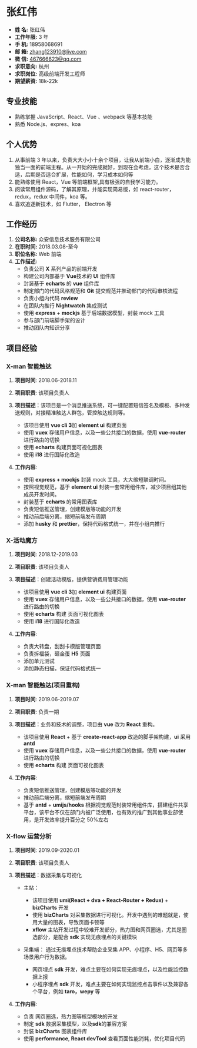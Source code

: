 # 张红伟

-   **姓 名:** 张红伟
-   **工作年限:** 3 年
-   **手 机:** 18958068691
-   **邮 箱:** zhang123910@live.com
-   **微 信:** 467666623@qq.com
-   **求职意向:** 杭州
-   **求职岗位:** 高级前端开发工程师
-   **期望薪资:** 18k-22k

## 专业技能

-   熟练掌握 JavaScript、React、Vue 、webpack 等基本技能
-   熟悉 Node.js、expres、koa

## 个人优势

1. 从事前端 3 年以来，负责大大小小十余个项目，让我从前端小白，逐渐成为能独当一面的前端主程。从一开始的完成就好，到现在会考虑，这个技术是否合适，后期是否适合扩展，性能如何，学习成本如何等
2. 能熟练使用 React，Vue 等前端框架,具有极强的自我学习能力。
3. 阅读常用组件源码，了解其原理，并能实现简易版，如 react-router，redux，redux 中间件，koa 等。
4. 喜欢追逐新技术，如 Flutter， Electron 等

## 工作经历

1. **公司名称:** 众安信息技术服务有限公司
2. **在职时间:** 2018.03.08-至今
3. **职位名称:** Web 前端
4. **工作描述:**
    - 负责公司 **X** 系列产品的前端开发
    - 构建公司内部基于 **Vue**技术的 **UI** 组件库
    - 封装基于 **echarts** 的 **vue** 组件库
    - 制定部门的代码风格规范和 **Git** 提交规范并推动部门的代码审核流程
    - 负责小组内代码 **review**
    - 在团队内推行 **Nightwatch** 集成测试
    - 使用 **express** + **mockjs** 基于后端数据模型，封装 mock 工具
    - 参与部门前端脚手架的设计
    - 推动团队内知识分享

## 项目经验

### X-man 智能触达

1. **项目时间**: 2018.06-2018.11
2. **项目职责**: 该项目负责人
3. **项目描述**：该项目是一个消息推送系统，可一键配置短信签名及模板、多种发送规则，对接精准触达人群包，管控触达规则等。

    - 该项目使用 **vue cli 3**加 **element ui** 构建页面
    - 使用 **vuex** 存储用户信息，以及一些公共接口的数据，使用 **vue-router** 进行路由的切换
    - 使用 **echarts** 构建页面可视化图表
    - 使用 **i18** 进行国际化改造

4. **工作内容**:

    - 使用 **express + mockjs** 封装 mock 工具，大大缩短联调时间。
    - 按照视觉规范，基于 **element ui** 封装一套常用组件库，减少项目组其他成员开发时间。
    - 封装基于 **echarts** 的常用图表库
    - 负责短信推送管理，创建模版等功能的开发
    - 推动前后端分离，缩短前端发布周期
    - 添加 **husky** 和 **prettier**，保持代码格式统一，并在小组内推行

### X-活动魔方

1. **项目时间**: 2018.12-2019.03
2. **项目职责**: 该项目负责人
3. **项目描述**：创建活动模版，提供营销费用管理功能

    - 该项目使用 **vue cli 3**加 **element ui** 构建页面
    - 使用 **vuex** 存储用户信息，以及一些公共接口的数据，使用 **vue-router** 进行路由的切换
    - 使用 **echarts** 构建 页面可视化图表
    - 使用 **i18** 进行国际化改造

4. **工作内容**:

    - 负责大转盘，刮刮卡模版管理页面
    - 负责拆福袋，砸金蛋 **H5** 页面
    - 添加单元测试
    - 添加静态扫描，保证代码格式统一

### X-man 智能触达(项目重构)

1. **项目时间**: 2019.06-2019.07
2. **项目职责**: 负责一期
3. **项目描述**：业务和技术的调整，项目由 **vue** 改为 **React** 重构。

    - 该项目使用 **React** + 基于 **create-react-app** 改造的脚手架构建，**ui** 采用 **antd**
    - 使用 **vuex** 存储用户信息，以及一些公共接口的数据，使用 **vue-router** 进行路由的切换
    - 使用 **echarts** 构建 页面可视化图表

4. **工作内容**:

    - 负责短信推送管理，创建模版等功能的开发
    - 推动前后端分离，缩短前端发布周期
    - 基于 **antd** + **umijs/hooks** 根据视觉规范封装常用组件库，搭建组件共享平台，该平台不仅在部门内被广泛使用，也有效的推广到其他事业部使用，是开发效率提升百分之 50%左右

### X-flow 运营分析

1. **项目时间**: 2019.09-2020.01
2. **项目职责**: 该项目负责人
3. **项目描述**：数据采集与可视化

    - 主站：

        - 该项目使用 **umi(React + dva + React-Router + Redux)** + **bizCharts** 开发
        - 使用 **bizCharts** 对采集数据进行可视化。开发中遇到的难题就是，使用大量的图表，导致页面卡顿等
        - **xflow** 主站开发过程中较难开发部分，热力图和网页圈选，尤其是圈选部分，是配合 **sdk** 实现无痕埋点的关键模块

    - 采集端： 通过无痕埋点技术帮助企业采集 APP、小程序、H5、网页等多场景用户行为数据。
        - 网页埋点 **sdk** 开发，难点主要在如何实现无痕埋点，以及性能监控数据上报
        - 小程序埋点 **sdk** 开发，难点主要在如何实现监控点击事件以及兼容各个平台，例如 **taro，wepy** 等

4. **工作内容**:

    - 负责 网页圈选，热力图等核型模块的开发
    - 制定 **sdk** 数据采集模型，以及**sdk**的兼容方案
    - 封装 **bizCharts** 图表组件库
    - 使用 **performance**, **React devTool** 查看页面性能消耗，优化项目代码
